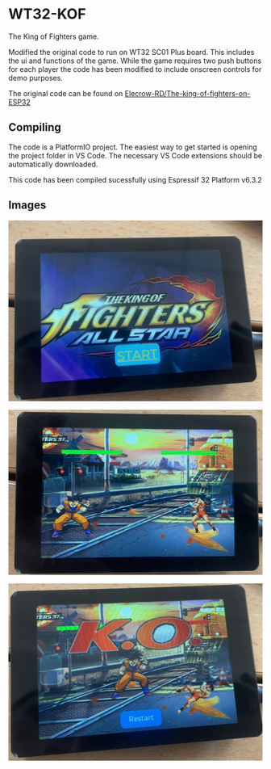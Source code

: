 
# WT32-KOF

The King of Fighters game.

Modified the original code to run on WT32 SC01 Plus board.
This includes the ui and functions of the game. While the game requires two push buttons for each player the code has been modified to include onscreen controls for demo purposes.

The original code can be found on [Elecrow-RD/The-king-of-fighters-on-ESP32](https://github.com/Elecrow-RD/The-king-of-fighters-on-ESP32)

## Compiling

The code is a PlatformIO project. The easiest way to get started is opening the project folder in VS Code. The necessary VS Code extensions should be automatically downloaded.

This code has been compiled sucessfully using Espressif 32 Platform v6.3.2

## Images

![Game](images/game.jpg?raw=true "game")


![Play](images/play.jpg?raw=true "play")


![KO](images/ko.jpg?raw=true "ko")